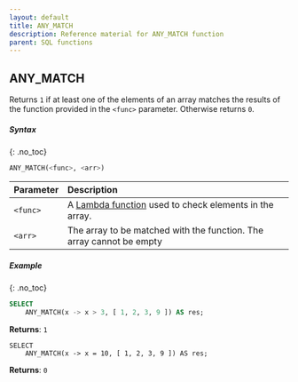 ```yaml
---
layout: default
title: ANY_MATCH
description: Reference material for ANY_MATCH function
parent: SQL functions
---
```



## ANY\_MATCH

Returns `1` if at least one of the elements of an array matches the results of the function provided in the `<func>` parameter. Otherwise returns `0`.

##### Syntax
{: .no_toc}

```sql
​​ANY_MATCH(<func>, <arr>)
```

| Parameter | Description                                                                                                                                                                    |
| :--------- | :------------------------------------------------------------------------------------------------------------------------------------------------------------------------------ |
| `<func>`  | A [Lambda function](../../working-with-semi-structured-data/working-with-arrays.md#manipulating-arrays-with-lambda-functions) used to check elements in the array. |
| `<arr>`   | The array to be matched with the function. The array cannot be empty                                                                                                           |

##### Example
{: .no_toc}

```sql
SELECT
	ANY_MATCH(x -> x > 3, [ 1, 2, 3, 9 ]) AS res;
```

**Returns**: `1`

```
SELECT
	ANY_MATCH(x -> x = 10, [ 1, 2, 3, 9 ]) AS res;
```

**Returns**: `0`
